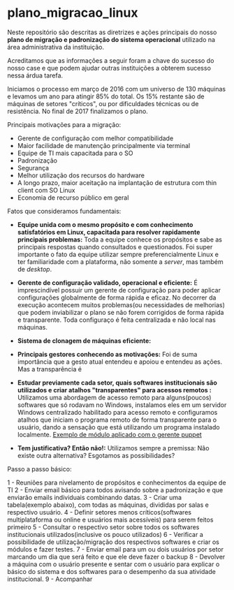 # plano_migracao_linux

Neste repositório são descritas as diretrizes e ações principais do nosso __plano de migração e padronização do sistema operacional__ utilizado na área administrativa da instituição.

Acreditamos que as informações a seguir foram a chave do sucesso do nosso case e que podem ajudar outras instituições a obterem sucesso nessa árdua tarefa.

Iniciamos o processo em março de 2016 com um universo de 130 máquinas e levamos um ano para atingir 85% do total. Os 15% restante são de máquinas de setores "críticos", ou por dificuldades técnicas ou de resistência. No final de 2017 finalizamos o plano.

Principais motivações para a migração:

* Gerente de configuração com melhor compatibilidade
* Maior facilidade de manutenção principalmente via terminal
* Equipe de TI mais capacitada para o SO
* Padronização 
* Segurança
* Melhor utilização dos recursos do hardware 
* A longo prazo, maior aceitação na implantação de estrutura com thin client com SO Linux
* Economia de recurso público em geral

Fatos que consideramos fundamentais:

* __Equipe unida com o mesmo propósito e com conhecimento satisfatórios em Linux, capacitada para resolver rapidamente principais problemas:__ 
Toda a equipe conhece os propósitos e sabe as principais respostas quando consultados e questionados. Foi super importante o fato da equipe utilizar sempre preferencialmente Linux e ter familiaridade com a plataforma, não somente a _server_, mas também de _desktop_. 

* __Gerente de configuração validado, operacional e eficiente:__ 
É imprescindível possuir um gerente de configuração para poder aplicar configurações globalmente de forma rápida e eficaz. No decorrer da execução acontecem muitos problemas(ou necessidades de melhorias) que podem inviabilizar o plano se não forem corrigidos de forma rápida e transparente. Toda configuraço é feita centralizada e não local nas máquinas.

* __Sistema de clonagem de máquinas eficiente:__ 

* __Principais gestores conhecendo as motivações:__ 
Foi de suma importância que a gesto atual entendeu e apoiou e entendeu as ações. Mas a transparência é 

* __Estudar previamente cada setor, quais softwares institucionais são utilizados e criar atalhos "transparentes" para acessos remotos :__ 
Utilizamos uma abordagem de acesso remoto para alguns(poucos) softwares que só rodavam no Windows, instalamos eles em um servidor Windows centralizado habilitado para acesso remoto e configuramos atalhos que iniciam o programa remoto de forma transparente para o usuário, dando a sensação que está utilizando um programa instalado localmente. [Exemplo de módulo aplicado com o gerente puppet](https://github.com/ctic-sje-ifsc/gerenciamento_config_puppet/tree/master/environments/production/modules/remoto_ibsispes/manifests) 

* __Tem justificativa? Então não!:__ 
Utilizamos sempre a premissa: Não existe outra alternativa? Esgotamos as possibilidades? 



Passo a passo básico:

1 - Reuniões para nivelamento de propósitos e conhecimentos da equipe de TI
2 - Enviar email básico para todos avisando sobre a padronização e que enviarão emails individuais combinando datas.
3 - Criar uma tabela(exemplo abaixo), com todas as máquinas, divididas por salas e respectivo usuário.
4 - Definir setores menos críticos(softwares multiplataforma ou online e usuários mais acessíveis) para serem feitos primeiro
5 - Consultar o respectivo setor sobre todos os softwares institucionais utilizados(inclusive os pouco utilizados)
6 - Verificar a possibilidade de utilização/migração dos respectivos softwares e criar os módulos e fazer testes.
7 - Enviar email para um ou dois usuários por setor marcando um dia que será feito e que ele deve fazer o backup
8 - Devolver a máquina com o usuário presente e sentar com o usuário para explicar o básico do sistema e dos softwares para o desempenho da sua atividade institucional.
9 - Acompanhar 
